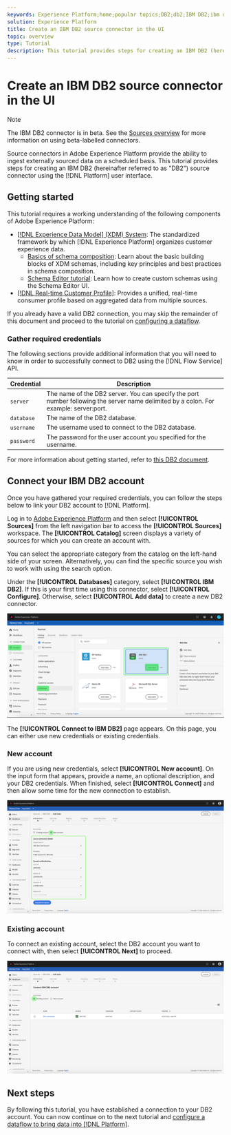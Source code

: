 ```yaml
---
keywords: Experience Platform;home;popular topics;DB2;db2;IBM DB2;ibm db2
solution: Experience Platform
title: Create an IBM DB2 source connector in the UI
topic: overview
type: Tutorial
description: This tutorial provides steps for creating an IBM DB2 (hereinafter referred to as "DB2") source connector using the Platform user interface.
---
```



# Create an IBM DB2 source connector in the UI

>[!NOTE]
>
> The IBM DB2 connector is in beta. See the [Sources overview](../../../../home.md#terms-and-conditions) for more information on using beta-labelled connectors.

Source connectors in Adobe Experience Platform provide the ability to ingest externally sourced data on a scheduled basis. This tutorial provides steps for creating an IBM DB2 (hereinafter referred to as "DB2") source connector using the [!DNL Platform] user interface.

## Getting started

This tutorial requires a working understanding of the following components of Adobe Experience Platform:

*   [[!DNL Experience Data Model] (XDM) System](../../../../../xdm/home.md): The standardized framework by which [!DNL Experience Platform] organizes customer experience data.
    *   [Basics of schema composition](../../../../../xdm/schema/composition.md): Learn about the basic building blocks of XDM schemas, including key principles and best practices in schema composition.
    *   [Schema Editor tutorial](../../../../../xdm/tutorials/create-schema-ui.md): Learn how to create custom schemas using the Schema Editor UI.
*   [[!DNL Real-time Customer Profile]](../../../../../profile/home.md): Provides a unified, real-time consumer profile based on aggregated data from multiple sources.

If you already have a valid DB2 connection, you may skip the remainder of this document and proceed to the tutorial on [configuring a dataflow](../../dataflow/databases.md).

### Gather required credentials

The following sections provide additional information that you will need to know in order to successfully connect to DB2 using the [!DNL Flow Service] API.

| Credential | Description |
| ---------- | ----------- |
| `server` | The name of the DB2 server. You can specify the port number following the server name delimited by a colon. For example: server:port. |
| `database` | The name of the DB2 database. |
| `username` | The username used to connect to the DB2 database. |
| `password` | The password for the user account you specified for the username. |

For more information about getting started, refer to [this DB2 document](https://www.ibm.com/support/knowledgecenter/SSFMBX/com.ibm.swg.im.dashdb.doc/connecting/connect_credentials.html).

## Connect your IBM DB2 account

Once you have gathered your required credentials, you can follow the steps below to link your DB2 account to [!DNL Platform].

Log in to [Adobe Experience Platform](https://platform.adobe.com) and then select **[!UICONTROL Sources]** from the left navigation bar to access the **[!UICONTROL Sources]** workspace. The **[!UICONTROL Catalog]** screen displays a variety of sources for which you can create an account with.

You can select the appropriate category from the catalog on the left-hand side of your screen. Alternatively, you can find the specific source you wish to work with using the search option.

Under the **[!UICONTROL Databases]** category, select **[!UICONTROL IBM DB2]**. If this is your first time using this connector, select **[!UICONTROL Configure]**. Otherwise, select **[!UICONTROL Add data]** to create a new DB2 connector.

![catalog](../../../../images/tutorials/create/ibm-db2/catalog.png)

The **[!UICONTROL Connect to IBM DB2]** page appears. On this page, you can either use new credentials or existing credentials.

### New account

If you are using new credentials, select **[!UICONTROL New account]**. On the input form that appears, provide a name, an optional description, and your DB2 credentials. When finished, select **[!UICONTROL Connect]** and then allow some time for the new connection to establish.

![connect](../../../../images/tutorials/create/ibm-db2/new.png)

### Existing account

To connect an existing account, select the DB2 account you want to connect with, then select **[!UICONTROL Next]** to proceed.

![existing](../../../../images/tutorials/create/ibm-db2/existing.png)

## Next steps

By following this tutorial, you have established a connection to your DB2 account. You can now continue on to the next tutorial and [configure a dataflow to bring data into [!DNL Platform]](../../dataflow/databases.md).